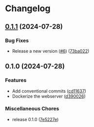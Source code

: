 # Changelog

## [0.1.1](https://github.com/johnjaredprater/web_server/compare/v0.1.0...v0.1.1) (2024-07-28)


### Bug Fixes

* Release a new version ([#6](https://github.com/johnjaredprater/web_server/issues/6)) ([73ba022](https://github.com/johnjaredprater/web_server/commit/73ba0229279c76a95be40ef56cbb27441936ed6a))

## 0.1.0 (2024-07-28)


### Features

* Add conventional commits ([cd11637](https://github.com/johnjaredprater/web_server/commit/cd11637dba608ebe7ad52cb6e1d7c885f127407e))
* Dockerize the webserver ([d390026](https://github.com/johnjaredprater/web_server/commit/d3900267ccd9d817ee4e4a61d5743d4e69228910))


### Miscellaneous Chores

* release 0.1.0 ([7e5227e](https://github.com/johnjaredprater/web_server/commit/7e5227ef30d109e906a57135ab1e57e710d76377))
